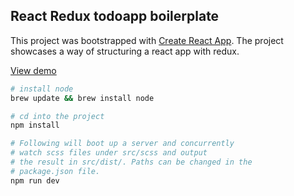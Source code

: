## React Redux todoapp boilerplate
This project was bootstrapped with [Create React App](https://github.com/facebookincubator/create-react-app). The project showcases a way of structuring a react app with redux.

[View demo](https://danielwallin1.github.io/react-redux-boilerplate/)


```bash
# install node
brew update && brew install node

# cd into the project
npm install

# Following will boot up a server and concurrently
# watch scss files under src/scss and output
# the result in src/dist/. Paths can be changed in the
# package.json file.
npm run dev
```
